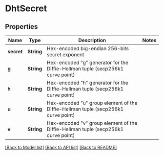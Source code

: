 # DhtSecret

## Properties

Name | Type | Description | Notes
------------ | ------------- | ------------- | -------------
**secret** | **String** | Hex-encoded big-endian 256-bits secret exponent | 
**g** | **String** | Hex-encoded \"g\" generator for the Diffie-Hellman tuple (secp256k1 curve point) | 
**h** | **String** | Hex-encoded \"h\" generator for the Diffie-Hellman tuple (secp256k1 curve point) | 
**u** | **String** | Hex-encoded \"u\" group element of the Diffie-Hellman tuple (secp256k1 curve point) | 
**v** | **String** | Hex-encoded \"v\" group element of the Diffie-Hellman tuple (secp256k1 curve point) | 

[[Back to Model list]](../README.md#documentation-for-models) [[Back to API list]](../README.md#documentation-for-api-endpoints) [[Back to README]](../README.md)


